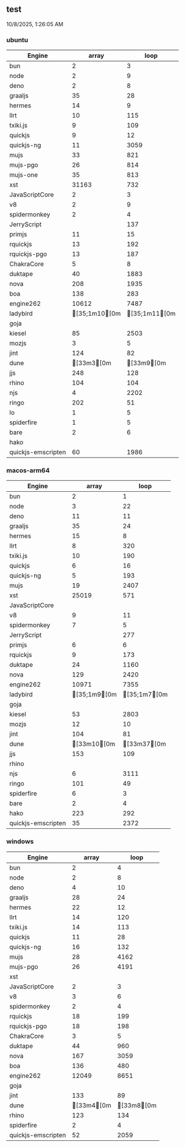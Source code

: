 
## test
10/8/2025, 1:26:05 AM

### ubuntu
| Engine | array | loop |
| --- | --- | --- |
| bun | 2 | 3 |
| node | 2 | 9 |
| deno | 2 | 8 |
| graaljs | 35 | 28 |
| hermes | 14 | 9 |
| llrt | 10 | 115 |
| txiki.js | 9 | 109 |
| quickjs | 9 | 12 |
| quickjs-ng | 11 | 3059 |
| mujs | 33 | 821 |
| mujs-pgo | 26 | 814 |
| mujs-one | 35 | 813 |
| xst | 31163 | 732 |
| JavaScriptCore | 2 | 3 |
| v8 | 2 | 9 |
| spidermonkey | 2 | 4 |
| JerryScript |  | 137 |
| primjs | 11 | 15 |
| rquickjs | 13 | 192 |
| rquickjs-pgo | 13 | 187 |
| ChakraCore | 5 | 8 |
| duktape | 40 | 1883 |
| nova | 208 | 1935 |
| boa | 138 | 283 |
| engine262 | 10612 | 7487 |
| ladybird | [35;1m10[0m | [35;1m11[0m |
| goja |  |  |
| kiesel | 85 | 2503 |
| mozjs | 3 | 5 |
| jint | 124 | 82 |
| dune | [33m3[0m | [33m9[0m |
| jjs | 248 | 128 |
| rhino | 104 | 104 |
| njs | 4 | 2202 |
| ringo | 202 | 51 |
| lo | 1 | 5 |
| spiderfire | 1 | 5 |
| bare | 2 | 6 |
| hako |  |  |
| quickjs-emscripten | 60 | 1986 |
### macos-arm64
| Engine | array | loop |
| --- | --- | --- |
| bun | 2 | 1 |
| node | 3 | 22 |
| deno | 11 | 11 |
| graaljs | 35 | 24 |
| hermes | 15 | 8 |
| llrt | 8 | 320 |
| txiki.js | 10 | 190 |
| quickjs | 6 | 16 |
| quickjs-ng | 5 | 193 |
| mujs | 19 | 2407 |
| xst | 25019 | 571 |
| JavaScriptCore |  |  |
| v8 | 9 | 11 |
| spidermonkey | 7 | 5 |
| JerryScript |  | 277 |
| primjs | 6 | 6 |
| rquickjs | 9 | 173 |
| duktape | 24 | 1160 |
| nova | 129 | 2420 |
| engine262 | 10971 | 7355 |
| ladybird | [35;1m9[0m | [35;1m7[0m |
| goja |  |  |
| kiesel | 53 | 2803 |
| mozjs | 12 | 10 |
| jint | 104 | 81 |
| dune | [33m10[0m | [33m37[0m |
| jjs | 153 | 109 |
| rhino |  |  |
| njs | 6 | 3111 |
| ringo | 101 | 49 |
| spiderfire | 6 | 3 |
| bare | 2 | 4 |
| hako | 223 | 292 |
| quickjs-emscripten | 35 | 2372 |
### windows
| Engine | array | loop |
| --- | --- | --- |
| bun | 2 | 4 |
| node | 2 | 8 |
| deno | 4 | 10 |
| graaljs | 28 | 24 |
| hermes | 22 | 12 |
| llrt | 14 | 120 |
| txiki.js | 14 | 113 |
| quickjs | 11 | 28 |
| quickjs-ng | 16 | 132 |
| mujs | 28 | 4162 |
| mujs-pgo | 26 | 4191 |
| xst |  |  |
| JavaScriptCore | 2 | 3 |
| v8 | 3 | 6 |
| spidermonkey | 2 | 4 |
| rquickjs | 18 | 199 |
| rquickjs-pgo | 18 | 198 |
| ChakraCore | 3 | 5 |
| duktape | 44 | 960 |
| nova | 167 | 3059 |
| boa | 136 | 480 |
| engine262 | 12049 | 8651 |
| goja |  |  |
| jint | 133 | 89 |
| dune | [33m4[0m | [33m8[0m |
| rhino | 123 | 134 |
| spiderfire | 2 | 4 |
| quickjs-emscripten | 52 | 2059 |
